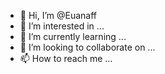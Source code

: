 - 👋 Hi, I’m @Euanaff
- 👀 I’m interested in ...
- 🌱 I’m currently learning ...
- 💞️ I’m looking to collaborate on ...
- 📫 How to reach me ...

<!---
Euanaff/Euanaff is a ✨ special ✨ repository because its `README.md` (this file) appears on your GitHub profile.
You can click the Preview link to take a look at your changes.
--->
